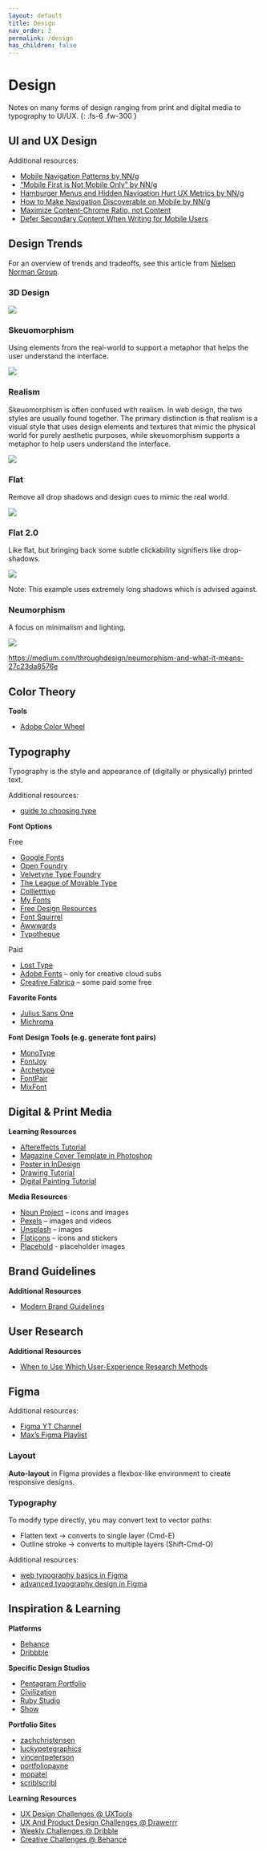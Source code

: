 ```yaml
---
layout: default
title: Design
nav_order: 2
permalink: /design
has_children: false
---
```


# Design

Notes on many forms of design ranging from print and digital media to typography to UI/UX.
{: .fs-6 .fw-300 }

## UI and UX Design

Additional resources:
* [Mobile Navigation Patterns by NN/g](https://www.nngroup.com/articles/mobile-navigation-patterns/)
* [“Mobile First is Not Mobile Only” by NN/g](https://www.nngroup.com/articles/mobile-first-not-mobile-only/)
* [Hamburger Menus and Hidden Navigation Hurt UX Metrics by NN/g](https://www.nngroup.com/articles/hamburger-menus/)
* [How to Make Navigation Discoverable on Mobile by NN/g](https://www.nngroup.com/articles/find-navigation-mobile-even-hamburger/)
* [Maximize Content-Chrome Ratio, not Content](https://www.nngroup.com/articles/content-chrome-ratio/)
* [Defer Secondary Content When Writing for Mobile Users](https://www.nngroup.com/articles/defer-secondary-content-for-mobile/)

## Design Trends

For an overview of trends and tradeoffs, see this article from [Nielsen Norman Group](https://www.nngroup.com/articles/flat-design/).

### 3D Design

![](../assets/win95-3d-design.jpg)

### Skeuomorphism

Using elements from the real-world to support a metaphor that helps the user understand the interface.

![](../assets/bookstore-skeuomorphism.jpg)

### Realism

Skeuomorphism is often confused with realism. In web design, the two styles are usually found together. The primary distinction is that realism is a visual style that uses design elements and textures that mimic the physical world for purely aesthetic purposes, while skeuomorphism supports a metaphor to help users understand the interface.

![](../assets/sprouts-realism.jpg)

### Flat

Remove all drop shadows and design cues to mimic the real world.

![](../assets/apple-flat.jpg)

### Flat 2.0

Like flat, but bringing back some subtle clickability signifiers like drop-shadows.

![](../assets/portfolio-flat2.png)

Note: This example uses extremely long shadows which is advised against.

### Neumorphism

A focus on minimalism and lighting.

![](../assets/calculator-neumorphism.webp)

https://medium.com/throughdesign/neumorphism-and-what-it-means-27c23da8576e

## Color Theory

**Tools**
* [Adobe Color Wheel](https://color.adobe.com/create/color-wheel)

## Typography

Typography is the style and appearance of (digitally or physically) printed text.

Additional resources:
  * [guide to choosing type](https://fonts.google.com/knowledge/choosing_type)

**Font Options**

Free
* [Google Fonts](https://fonts.google.com/)
* [Open Foundry](https://open-foundry.com/fonts)
* [Velvetyne Type Foundry](https://velvetyne.fr/)
* [The League of Movable Type](https://www.theleagueofmoveabletype.com/)
* [Collletttivo](https://www.collletttivo.it/)
* [My Fonts](https://www.myfonts.com/search?query=free/#erid9418930)
* [Free Design Resources](https://freedesignresources.net/category/free-fonts/)
* [Font Squirrel](https://www.fontsquirrel.com/)
* [Awwwards](https://www.awwwards.com/awwwards/collections/free-fonts/)
* [Typotheque](https://www.typotheque.com/)

Paid

* [Lost Type](http://www.losttype.com/)
* [Adobe Fonts](https://fonts.adobe.com/) – only for creative cloud subs
* [Creative Fabrica](https://www.creativefabrica.com) – some paid some free

**Favorite Fonts**
* [Julius Sans One](https://fonts.google.com/specimen/Julius+Sans+One)
* [Michroma](https://fonts.google.com/specimen/Michroma)

**Font Design Tools (e.g. generate font pairs)**
* [MonoType](https://www.monotype.com/font-pairing)
* [FontJoy](https://fontjoy.com/)
* [Archetype](https://archetypeapp.com/#)
* [FontPair](https://www.fontpair.co/)
* [MixFont](https://www.mixfont.com/)


## Digital & Print Media

**Learning Resources**
* [Aftereffects Tutorial](https://www.learnto.day/aftereffects)
* [Magazine Cover Template in Photoshop](https://design.tutsplus.com/tutorials/how-to-make-a-time-magazine-cover-template--cms-32588)
* [Poster in InDesign](https://design.tutsplus.com/tutorials/how-to-create-a-bauhaus-poster-in-adobe-indesign--cms-31416)
* [Drawing Tutorial](https://www.learnto.day/drawing)
* [Digital Painting Tutorial](https://www.ctrlpaint.com/)

**Media Resources**
* [Noun Project](https://thenounproject.com/) – icons and images
* [Pexels](https://www.pexels.com/) – images and videos
* [Unsplash](https://unsplash.com/) – images
* [Flaticons](https://www.flaticon.com/) – icons and stickers
* [Placehold](https://placehold.co/) - placeholder images

## Brand Guidelines

**Additional Resources**
* [Modern Brand Guidelines](https://dribbble.com/stories/2023/04/18/how-to-design-better-brand-guidelines-faster?utm_campaign=2023-04-19&utm_medium=email&utm_source=insider-20230419)

## User Research

**Additional Resources**
* [When to Use Which User-Experience Research Methods](https://www.nngroup.com/articles/which-ux-research-methods/)

## Figma

Additional resources:
* [Figma YT Channel](https://www.youtube.com/@Figma)
* [Max’s Figma Playlist](https://www.youtube.com/playlist?list=PLlJddLya2kqlIrrgpO8odTK-awv-jZ0of)

### Layout

**Auto-layout** in Figma provides a flexbox-like environment to create responsive designs.

### Typography

To modify type directly, you may convert text to vector paths:
  * Flatten text → converts to single layer (Cmd-E)
  * Outline stroke → converts to multiple layers (Shift-Cmd-O)

Additional resources:
* [web typography basics in Figma](https://webdesign.tutsplus.com/web-typography-basics-in-figma--CRS-200982c)
* [advanced typography design in Figma](https://webdesign.tutsplus.com/advanced-typography-design-in-figma--CRS-200991c/adjusting-font-sizes)

## Inspiration & Learning

**Platforms**
* [Behance](https://www.behance.net/)
* [Dribbble](https://dribbble.com/)

**Specific Design Studios**
* [Pentagram Portfolio](https://www.pentagram.com/work/dream-org)
* [Civilization](https://builtbycivilization.com/)
* [Ruby Studio](https://rubystudio.dk/)
* [Show](https://madebyshore.com/)

**Portfolio Sites**
* [zachchristensen](https://www.zachchristensen.media/)
* [luckypetegraphics](https://www.luckypetegraphics.com/)
* [vincentpeterson](https://www.vincentpeterson.com/)
* [portfoliopayne](https://portfoliopayne.space/)
* [mopatel](https://mopatel.design/)
* [scriblscribl](https://scriblscribl.com/)

**Learning Resources**
* [UX Design Challenges @ UXTools](https://uxtools.co/challenges/)
* [UX And Product Design Challenges @ Drawerrr](https://drawerrr.com/challenge)
* [Weekly Challenges @ Dribble](https://dribbble.com/tags/weekly_design_challenge)
* [Creative Challenges @ Behance](https://www.behance.net/galleries/challenges)